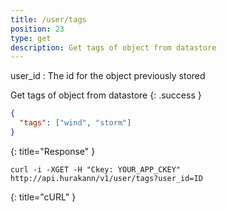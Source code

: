 ```yaml
---
title: /user/tags
position: 23
type: get
description: Get tags of object from datastore 
---
```

user_id
: The id for the object previously stored

Get tags of object from datastore
{: .success }

~~~json
{
  "tags": ["wind", "storm"]
}
~~~
{: title="Response" }

~~~ shell
curl -i -XGET -H "Ckey: YOUR_APP_CKEY" http://api.hurakann/v1/user/tags?user_id=ID
~~~
{: title="cURL" }

